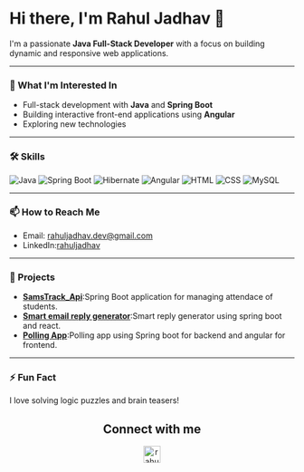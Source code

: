 # Hi there, I'm Rahul Jadhav 👋
I'm a passionate **Java Full-Stack Developer** with a focus on building dynamic and responsive web applications.

---

### 👀 What I'm Interested In
- Full-stack development with **Java** and **Spring Boot**
- Building interactive front-end applications using **Angular**
- Exploring new technologies
---

### 🛠️ Skills

![Java](https://img.shields.io/badge/Java-ED8B00?style=for-the-badge&logo=java&logoColor=white)
![Spring Boot](https://img.shields.io/badge/Spring-6DB33F?style=for-the-badge&logo=spring&logoColor=white)
![Hibernate](https://img.shields.io/badge/Hibernate-59666C?style=for-the-badge&logo=hibernate&logoColor=white)
![Angular](https://img.shields.io/badge/Angular-DD0031?style=for-the-badge&logo=angular&logoColor=white)
![HTML](https://img.shields.io/badge/HTML5-E34F26?style=for-the-badge&logo=html5&logoColor=white)
![CSS](https://img.shields.io/badge/CSS3-1572B6?style=for-the-badge&logo=css3&logoColor=white)
![MySQL](https://img.shields.io/badge/MySQL-4479A1?style=for-the-badge&logo=mysql&logoColor=white)

---
### 📫 How to Reach Me
- Email: [rahuljadhav.dev@gmail.com](mailto:rahuljadhav.dev@gmail.com)
- LinkedIn:[rahuljadhav](https://www.linkedin.com/in/rahulpjadhav/)

---

### 💼 Projects
- **[SamsTrack_Api](https://github.com/rahuljadhav-dev/Projects.git)**:Spring Boot application for managing attendace of students.
- **[Smart email reply generator](https://github.com/rahuljadhav-dev/Smart-Email-Generator.git)**:Smart reply generator using spring boot and react.
-  **[Polling App](https://github.com/rahuljadhav-dev/Voting-App.git)**:Polling app using Spring boot for backend and angular for frontend.
---

### ⚡ Fun Fact
I love solving logic puzzles and brain teasers!

<h2 align="center">Connect with me</h2>
<p align="center">
<a href="linkedin.com/in/rahulpjadhav" target="blank"><img align="center" src="https://cdn.jsdelivr.net/npm/simple-icons@3.0.1/icons/linkedin.svg" alt="rahuljadhav-dev" height="30" 
